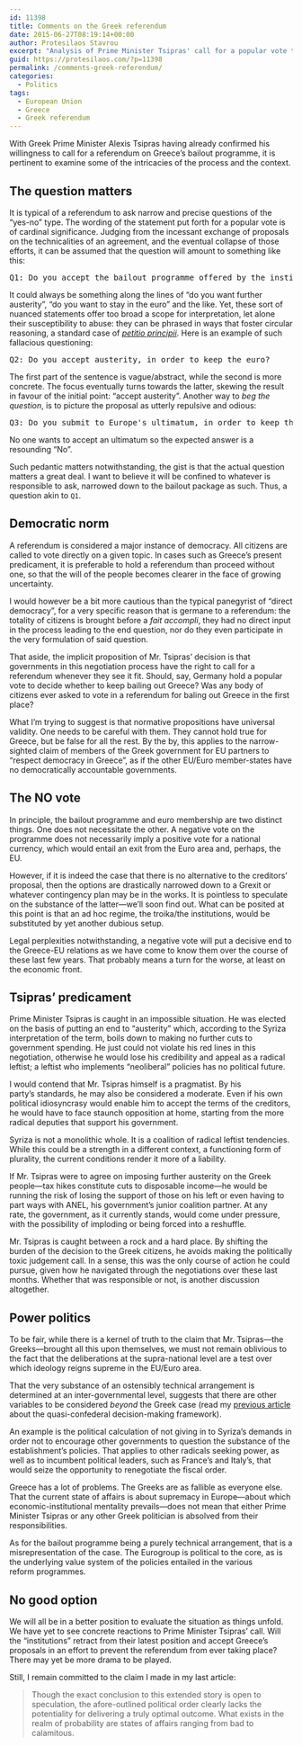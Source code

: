 ```yaml
---
id: 11398
title: Comments on the Greek referendum
date: 2015-06-27T08:19:14+00:00
author: Protesilaos Stavrou
excerpt: "Analysis of Prime Minister Tsipras' call for a popular vote to Greece's bailout programme."
guid: https://protesilaos.com/?p=11398
permalink: /comments-greek-referendum/
categories:
  - Politics
tags:
  - European Union
  - Greece
  - Greek referendum
---
```

With Greek Prime Minister Alexis Tsipras having already confirmed his willingness to call for a referendum on Greece&#8217;s bailout programme, it is pertinent to examine some of the intricacies of the process and the context.

## The question matters

It is typical of a referendum to ask narrow and precise questions of the &#8220;yes-no&#8221; type. The wording of the statement put forth for a popular vote is of cardinal significance. Judging from the incessant exchange of proposals on the technicalities of an agreement, and the eventual collapse of those efforts, it can be assumed that the question will amount to something like this:

<pre>Q1: Do you accept the bailout programme offered by the institutions?</pre>

It could always be something along the lines of &#8220;do you want further austerity&#8221;, &#8220;do you want to stay in the euro&#8221; and the like. Yet, these sort of nuanced statements offer too broad a scope for interpretation, let alone their susceptibility to abuse: they can be phrased in ways that foster circular reasoning, a standard case of _<a href="https://en.wikipedia.org/wiki/Begging_the_question" target="_blank">petitio principii</a>_. Here is an example of such fallacious questioning:

<pre>Q2: Do you accept austerity, in order to keep the euro?</pre>

The first part of the sentence is vague/abstract, while the second is more concrete. The focus eventually turns towards the latter, skewing the result in favour of the initial point: &#8220;accept austerity&#8221;. Another way to _beg the question_, is to picture the proposal as utterly repulsive and odious:

<pre>Q3: Do you submit to Europe's ultimatum, in order to keep the euro?</pre>

No one wants to accept an ultimatum so the expected answer is a resounding &#8220;No&#8221;.

Such pedantic matters notwithstanding, the gist is that the actual question matters a great deal. I want to believe it will be confined to whatever is responsible to ask, narrowed down to the bailout package as such. Thus, a question akin to `Q1`.

## Democratic norm

A referendum is considered a major instance of democracy. All citizens are called to vote directly on a given topic. In cases such as Greece&#8217;s present predicament, it is preferable to hold a referendum than proceed without one, so that the will of the people becomes clearer in the face of growing uncertainty.

I would however be a bit more cautious than the typical panegyrist of &#8220;direct democracy&#8221;, for a very specific reason that is germane to a referendum: the totality of citizens is brought before a _fait accompli_, they had no direct input in the process leading to the end question, nor do they even participate in the very formulation of said question.

That aside, the implicit proposition of Mr. Tsipras&#8217; decision is that governments in this negotiation process have the right to call for a referendum whenever they see it fit. Should, say, Germany hold a popular vote to decide whether to keep bailing out Greece? Was any body of citizens ever asked to vote in a referendum for baling out Greece in the first place?

What I&#8217;m trying to suggest is that normative propositions have universal validity. One needs to be careful with them. They cannot hold true for Greece, but be false for all the rest. By the by, this applies to the narrow-sighted claim of members of the Greek government for EU partners to &#8220;respect democracy in Greece&#8221;, as if the other EU/Euro member-states have no democratically accountable governments.

## The NO vote

In principle, the bailout programme and euro membership are two distinct things. One does not necessitate the other. A negative vote on the programme does not necessarily imply a positive vote for a national currency, which would entail an exit from the Euro area and, perhaps, the EU.

However, if it is indeed the case that there is no alternative to the creditors&#8217; proposal, then the options are drastically narrowed down to a Grexit or whatever contingency plan may be in the works. It is pointless to speculate on the substance of the latter—we&#8217;ll soon find out. What can be posited at this point is that an ad hoc regime, the troika/the institutions, would be substituted by yet another dubious setup.

Legal perplexities notwithstanding, a negative vote will put a decisive end to the Greece-EU relations as we have come to know them over the course of these last few years. That probably means a turn for the worse, at least on the economic front.

## Tsipras&#8217; predicament

Prime Minister Tsipras is caught in an impossible situation. He was elected on the basis of putting an end to &#8220;austerity&#8221; which, according to the Syriza interpretation of the term, boils down to making no further cuts to government spending. He just could not violate his red lines in this negotiation, otherwise he would lose his credibility and appeal as a radical leftist; a leftist who implements &#8220;neoliberal&#8221; policies has no political future.

I would contend that Mr. Tsipras himself is a pragmatist. By his party&#8217;s standards, he may also be considered a moderate. Even if his own political idiosyncrasy would enable him to accept the terms of the creditors, he would have to face staunch opposition at home, starting from the more radical deputies that support his government.

Syriza is not a monolithic whole. It is a coalition of radical leftist tendencies. While this could be a strength in a different context, a functioning form of plurality, the current conditions render it more of a liability.

If Mr. Tsipras were to agree on imposing further austerity on the Greek people—tax hikes constitute cuts to disposable income—he would be running the risk of losing the support of those on his left or even having to part ways with ANEL, his government&#8217;s junior coalition partner. At any rate, the government, as it currently stands, would come under pressure, with the possibility of imploding or being forced into a reshuffle.

Mr. Tsipras is caught between a rock and a hard place. By shifting the burden of the decision to the Greek citizens, he avoids making the politically toxic judgement call. In a sense, this was the only course of action he could pursue, given how he navigated through the negotiations over these last months. Whether that was responsible or not, is another discussion altogether.

## Power politics

To be fair, while there is a kernel of truth to the claim that Mr. Tsipras—the Greeks—brought all this upon themselves, we must not remain oblivious to the fact that the deliberations at the supra-national level are a test over which ideology reigns supreme in the EU/Euro area.

That the very substance of an ostensibly technical arrangement is determined at an inter-governmental level, suggests that there are other variables to be considered _beyond_ the Greek case (read my [previous article](https://protesilaos.com/greece-eu-bigger-picture/) about the quasi-confederal decision-making framework).

An example is the political calculation of not giving in to Syriza&#8217;s demands in order not to encourage other governments to question the substance of the establishment&#8217;s policies. That applies to other radicals seeking power, as well as to incumbent political leaders, such as France&#8217;s and Italy&#8217;s, that would seize the opportunity to renegotiate the fiscal order.

Greece has a lot of problems. The Greeks are as fallible as everyone else. That the current state of affairs is about supremacy in Europe—about which economic-institutional mentality prevails—does not mean that either Prime Minister Tsipras or any other Greek politician is absolved from their responsibilities.

As for the bailout programme being a purely technical arrangement, that is a misrepresentation of the case. The Eurogroup is political to the core, as is the underlying value system of the policies entailed in the various reform programmes.

## No good option

We will all be in a better position to evaluate the situation as things unfold. We have yet to see concrete reactions to Prime Minister Tsipras&#8217; call. Will the &#8220;institutions&#8221; retract from their latest position and accept Greece&#8217;s proposals in an effort to prevent the referendum from ever taking place? There may yet be more drama to be played.

Still, I remain committed to the claim I made in my last article:

> Though the exact conclusion to this extended story is open to speculation, the afore-outlined political order clearly lacks the potentiality for delivering a truly optimal outcome. What exists in the realm of probability are states of affairs ranging from bad to calamitous.